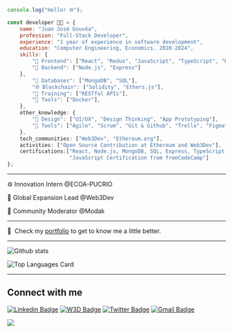 ```javascript
console.log("Hello! 🌐");

const developer 👨‍💻 = {
    name: "Juan José Gouvêa",
    profession: "Full-Stack Developer",
    experience: "1 year of experience in software development",
    education: "Computer Engineering, Economics. 2020-2024",
    skills: {
        "🎨 Frontend": ["React", "Redux", "JavaScript", "TypeScript", "HTML5", "CSS3"],
        "🔧 Backend": ["Node.js", "Express"]
    },
        "💾 Databases": ["MongoDB", "SQL"],
        "🌐 Blockchain": ["Solidity", "Ethers.js"],
        "🚀 Training": ["RESTful APIs"],
        "🧵 Tools": ["Docker"],
    },
    other_knowledge: { 
        "🎴 Design": ["UI/UX", "Design Thinking", "App Prototyping"],
        "🧵 Tools": ["Agile", "Scrum", "Git & Github", "Trello", "Figma"],
    },
    tech_communities: ["Web3Dev", "Ethereum.org"],
    activities: ["Open Source Contribution at Ethereum and Web3Dev"],
    certifications:["React, Node.js, MongoDB, SQL, Express, TypeScript Certifications from Codecademy",
                    "JavaScript Certification from freeCodeCamp"]
};
```
---

⚙️ Innovation Intern @ECOA-PUCRIO

🦄 Global Expansion Lead @Web3Dev

🤖 Community Moderator @Modak

---

📄 &nbsp;Check my [portfolio](https://junowoz.github.io/portfolio/) to get to know me a little better.

---

![Github stats](https://github-readme-stats.vercel.app/api?username=junowoz&theme=default&show_icons=true&count_private=true)

![Top Languages Card](https://github-readme-stats.vercel.app/api/top-langs/?username=junowoz&layout=compact)

---
## Connect with me

[![Linkedin Badge](https://img.shields.io/badge/-Linkedin-blue?style=flat-square&logo=Linkedin&logoColor=white&link=https://www.linkedin.com/in/juanjosegouveac/)](https://www.linkedin.com/in/juanjosegouveac/) 
[![W3D Badge](https://img.shields.io/badge/W3D-Web3Dev-green)](https://es.w3d.community/junowoz/)
[![Twitter Badge](https://img.shields.io/badge/-Twitter-1ca0f1?style=flat-square&labelColor=1ca0f1&logo=twitter&logoColor=white&link=https://twitter.com/junow0z)](https://twitter.com/junow0z) 
[![Gmail Badge](https://img.shields.io/badge/-junogouvea@gmail.com-c14438?style=flat-square&logo=Gmail&logoColor=white&link=mailto:junogouvea@gmail.com)](mailto:junogouvea@gmail.com)

![](https://komarev.com/ghpvc/?username=junowoz&style=flat)

